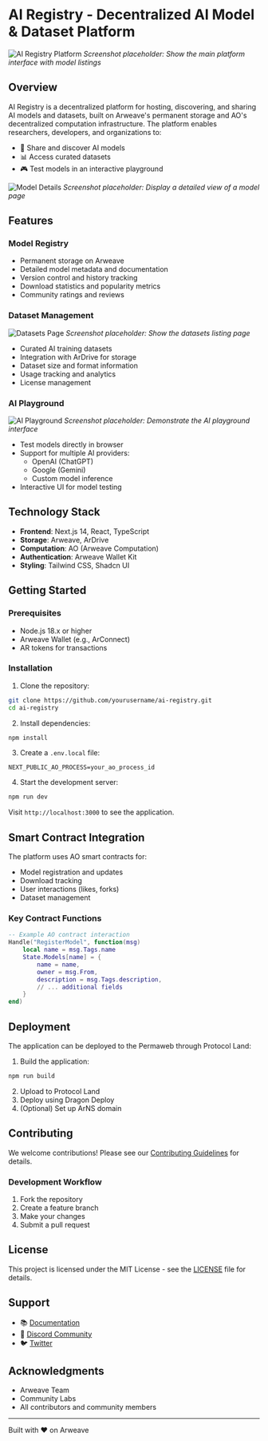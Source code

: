 # AI Registry - Decentralized AI Model & Dataset Platform

![AI Registry Platform](/public/screenshot1.png)
_Screenshot placeholder: Show the main platform interface with model listings_

## Overview

AI Registry is a decentralized platform for hosting, discovering, and sharing AI models and datasets, built on Arweave's permanent storage and AO's decentralized computation infrastructure. The platform enables researchers, developers, and organizations to:

- 🤖 Share and discover AI models
- 📊 Access curated datasets
- 🎮 Test models in an interactive playground

![Model Details](/public/Screenshot2.png)
_Screenshot placeholder: Display a detailed view of a model page_

## Features

### Model Registry

- Permanent storage on Arweave
- Detailed model metadata and documentation
- Version control and history tracking
- Download statistics and popularity metrics
- Community ratings and reviews

### Dataset Management

![Datasets Page](/public/Screenshot3.png)
_Screenshot placeholder: Show the datasets listing page_

- Curated AI training datasets
- Integration with ArDrive for storage
- Dataset size and format information
- Usage tracking and analytics
- License management

### AI Playground

![AI Playground](/public/Screenshot4.png)
_Screenshot placeholder: Demonstrate the AI playground interface_

- Test models directly in browser
- Support for multiple AI providers:
  - OpenAI (ChatGPT)
  - Google (Gemini)
  - Custom model inference
- Interactive UI for model testing

## Technology Stack

- **Frontend**: Next.js 14, React, TypeScript
- **Storage**: Arweave, ArDrive
- **Computation**: AO (Arweave Computation)
- **Authentication**: Arweave Wallet Kit
- **Styling**: Tailwind CSS, Shadcn UI

## Getting Started

### Prerequisites

- Node.js 18.x or higher
- Arweave Wallet (e.g., ArConnect)
- AR tokens for transactions

### Installation

1. Clone the repository:

```bash
git clone https://github.com/yourusername/ai-registry.git
cd ai-registry
```

2. Install dependencies:

```bash
npm install
```

3. Create a `.env.local` file:

```env
NEXT_PUBLIC_AO_PROCESS=your_ao_process_id
```

4. Start the development server:

```bash
npm run dev
```

Visit `http://localhost:3000` to see the application.

## Smart Contract Integration

The platform uses AO smart contracts for:

- Model registration and updates
- Download tracking
- User interactions (likes, forks)
- Dataset management

### Key Contract Functions

```lua
-- Example AO contract interaction
Handle("RegisterModel", function(msg)
    local name = msg.Tags.name
    State.Models[name] = {
        name = name,
        owner = msg.From,
        description = msg.Tags.description,
        // ... additional fields
    }
end)
```

## Deployment

The application can be deployed to the Permaweb through Protocol Land:

1. Build the application:

```bash
npm run build
```

2. Upload to Protocol Land
3. Deploy using Dragon Deploy
4. (Optional) Set up ArNS domain

## Contributing

We welcome contributions! Please see our [Contributing Guidelines](CONTRIBUTING.md) for details.

### Development Workflow

1. Fork the repository
2. Create a feature branch
3. Make your changes
4. Submit a pull request

## License

This project is licensed under the MIT License - see the [LICENSE](LICENSE) file for details.

## Support

- 📚 [Documentation](https://docs.airegistry.arweave.net)
- 💬 [Discord Community](https://discord.gg/airegistry)
- 🐦 [Twitter](https://twitter.com/airegistry)

## Acknowledgments

- Arweave Team
- Community Labs
- All contributors and community members

---

Built with ❤️ on Arweave
